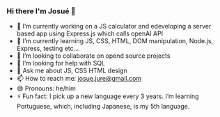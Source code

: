 ### Hi there I'm Josué 👋

- 🔭 I’m currently working on a JS calculator and edeveloping a server based app using Express.js which calls openAI API
- 🌱 I’m currently learning JS, CSS, HTML, DOM manipulation, Node.js, Express, testing etc...
- 👯 I’m looking to collaborate on opend source projects
- 🤔 I’m looking for help with SQL
- 💬 Ask me about JS, CSS HTML design
- 📫 How to reach me: josue.jure@gmail.com
- 😄 Pronouns: he/him
- ⚡ Fun fact: I pick up a new language every 3 years. I’m learning Portuguese, which, including Japanese, is my 5th language. 

